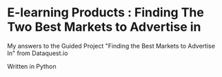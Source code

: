 # E-learning Products : Finding The Two Best Markets to Advertise in
My answers to the Guided Project "Finding the Best Markets to Advertise In" from Dataquest.io

Written in Python
